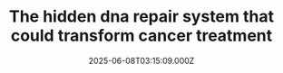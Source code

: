 ---
title: "The hidden dna repair system that could transform cancer treatment"
date: 2025-06-08T03:15:09.000Z
category: Health
externalLink: "https://www.sciencedaily.com/releases/2025/06/250607231509.htm"
image: ""
excerpt: "A powerful new discovery reveals that Nup98 a protein once thought to only ferry molecules through the nucleus plays a vital role in safeguarding the most vulnerable areas of DNA. By forming droplet-like 'bubbles' around damaged DNA within dense regions called heterochromatin, Nup98 safely escorts the damaged segments to repair zones and times the involvement of risky repair proteins. This…"
---